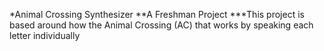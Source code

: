 *Animal Crossing Synthesizer
**A Freshman Project
***This project is based around how the Animal Crossing (AC) that works by speaking each letter individually
